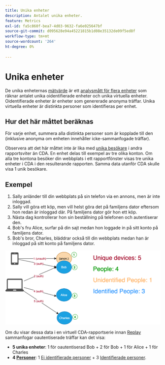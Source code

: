 ```yaml
---
title: Unika enheter
description: Antalet unika enheter.
feature: Metrics
exl-id: fa5c860f-bea7-4d03-9632-fa6e025647bf
source-git-commit: d095628e94a45221815b1d08e35132de09f5ed8f
workflow-type: tm+mt
source-wordcount: '264'
ht-degree: 0%

---
```


# Unika enheter

De unika enheternas [mätvärde](overview.md) är ett [analysmått för flera enheter](../cda/overview.md) som räknar antalet unika oidentifierade enheter och unika virtuella enheter. Oidentifierade enheter är enheter som genererade anonyma träffar. Unika virtuella enheter är distinkta personer som identifieras per enhet.

## Hur det här måttet beräknas

För varje enhet, summera alla distinkta personer som är kopplade till den (inklusive anonyma om enheten innehåller icke-sammanfogade träffar).

Observera att det här måttet inte är lika med [unika besökare](unique-visitors.md) i andra rapportsviter än CDA. En enhet delas till exempel av tre olika konton. Om alla tre kontona besöker din webbplats i ett rapportfönster visas tre unika enheter i CDA i den resulterande rapporten. Samma data utanför CDA skulle visa 1 unik besökare.

## Exempel

1. Sally anländer till din webbplats på sin telefon via en annons, men är inte inloggad.
1. Sally vill göra ett köp, men vill helst göra det på familjens dator eftersom hon redan är inloggad där. På familjens dator gör hon ett köp.
1. Nästa dag kontrollerar hon sin beställning på telefonen och autentiserar den.
1. Bob&#39;s fru Alice, surfar på din sajt medan hon loggade in på sitt konto på familjens dator.
1. Bob&#39;s bror, Charles, bläddrar också till din webbplats medan han är inloggad på sitt konto på familjens dator.

![Antal unika enheter](/help/components/metrics/assets/Unique_Devices_Count.png)

Om du visar dessa data i en virtuell CDA-rapportserie innan [Replay](/help/components/cda/replay.md) sammanfogar oautentiserade träffar kan det visa:

* **5 unika enheter**: 1 för oautentiserad Bob + 2 för Bob + 1 för Alice + 1 för Charles
* **4 [Personer](people.md)**: 1 [Ej identifierade personer](unidentified-people.md) + 3 [Identifierade personer](identified-people.md).
